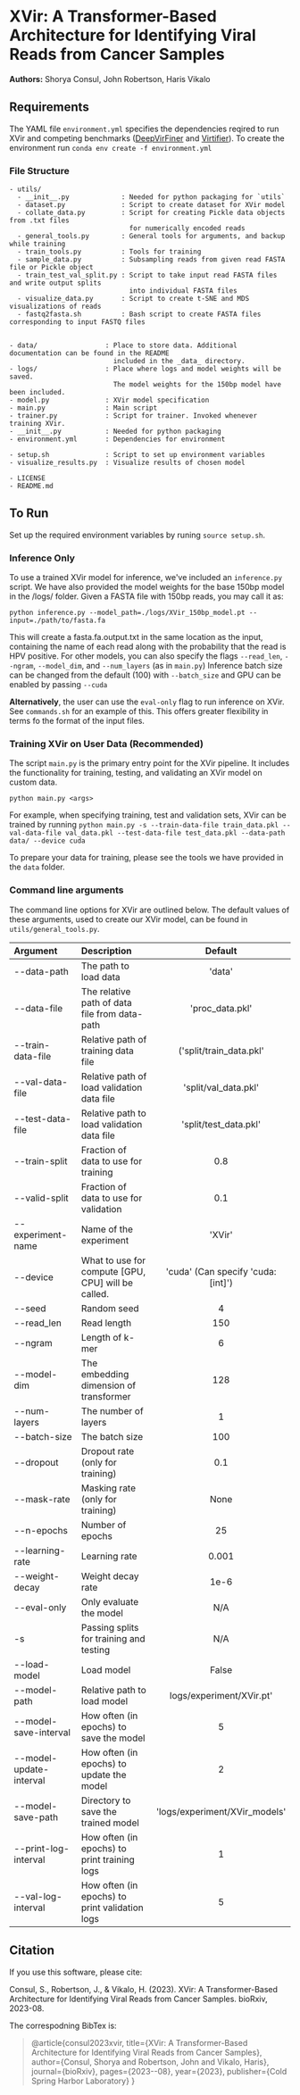# XVir: A Transformer-Based Architecture for Identifying Viral Reads from Cancer Samples
**Authors:** Shorya Consul, John Robertson, Haris Vikalo

## Requirements

The YAML file `environment.yml` specifies the dependencies reqired to run XVir and competing benchmarks ([DeepVirFiner](https://github.com/jessieren/DeepVirFinder) and [Virtifier](https://github.com/crazyinter/Seq2Vec)). To create the environment run `conda env create -f environment.yml`

### File Structure
```
- utils/
  - __init__.py             : Needed for python packaging for `utils`
  - dataset.py              : Script to create dataset for XVir model
  - collate_data.py         : Script for creating Pickle data objects from .txt files
                              for numerically encoded reads
  - general_tools.py        : General tools for arguments, and backup while training
  - train_tools.py          : Tools for training
  - sample_data.py          : Subsampling reads from given read FASTA file or Pickle object
  - train_test_val_split.py : Script to take input read FASTA files and write output splits
                              into individual FASTA files
  - visualize_data.py       : Script to create t-SNE and MDS visualizations of reads
  - fastq2fasta.sh          : Bash script to create FASTA files corresponding to input FASTQ files
  

- data/                 : Place to store data. Additional documentation can be found in the README
                          included in the _data_ directory.
- logs/                 : Place where logs and model weights will be saved. 
                          The model weights for the 150bp model have been included. 
- model.py              : XVir model specification
- main.py               : Main script
- trainer.py            : Script for trainer. Invoked whenever training XVir.
- __init__.py           : Needed for python packaging
- environment.yml       : Dependencies for environment

- setup.sh              : Script to set up environment variables
- visualize_results.py  : Visualize results of chosen model

- LICENSE
- README.md
```
## To Run

Set up the required environment variables by runing `source setup.sh`.

### Inference Only
To use a trained XVir model for inference, we've included an `inference.py` script.
We have also provided the model weights for the base 150bp model in the /logs/ folder. Given a FASTA file with 150bp reads, you may call it as:

`python inference.py --model_path=./logs/XVir_150bp_model.pt --input=./path/to/fasta.fa`

This will create a fasta.fa.output.txt in the same location as the input, containing the name of each read along with the probability that the read is HPV positive.
For other models, you can also specify the flags `--read_len`, `--ngram`, `--model_dim`, and `--num_layers` (as in `main.py`)
Inference batch size can be changed from the default (100) with `--batch_size` and GPU can be enabled by passing `--cuda`

**Alternatively**, the user can use the `eval-only` flag to run inference on XVir. See `commands.sh` for an example of this. This offers greater flexibility in terms fo the format of the input files.

### Training XVir on User Data (Recommended)
The script `main.py` is the primary entry point for the XVir pipeline. It includes the functionality for training, testing, and validating an XVir model on custom data.

`python main.py <args>`

For example, when specifying training, test and validation sets, XVir can be trained by running
`python main.py -s --train-data-file train_data.pkl --val-data-file val_data.pkl --test-data-file test_data.pkl --data-path data/ --device cuda`

To prepare your data for training, please see the tools we have provided in the `data` folder.

### Command line arguments
The command line options for XVir are outlined below. The default values of these arguments, used to create our XVir model, can be found in `utils/general_tools.py`.

| Argument    | Description | Default | 
| :---        |    :---------   |           :---: |
|   --data-path    |   The path to load data | 'data' |
|  --data-file  |     The relative path of data file from data-path |  'proc_data.pkl' |
|  --train-data-file   |  Relative path of training data file | ('split/train_data.pkl' |
|  --val-data-file       |    Relative path of load validation data file  | 'split/val_data.pkl' |
|  --test-data-file     |    Relative path to load validation data file   | 'split/test_data.pkl' |
|  --train-split  |  Fraction of data to use for training | 0.8  |
|--valid-split | Fraction of data to use for validation  | 0.1 |
|--experiment-name | Name of the experiment  | 'XVir' |
|--device |     What to use for compute [GPU, CPU] will be called. | 'cuda' (Can specify 'cuda:[int]')|
|--seed |    Random seed              | 4 |
|--read_len |     Read length             | 150 |
|--ngram |      Length of k-mer          | 6  |
|--model-dim |    The embedding dimension of transformer | 128 |
|--num-layers |     The number of layers  | 1 |
|--batch-size |    The batch size | 100 |
|--dropout |     Dropout rate (only for training)  | 0.1 |
|--mask-rate |     Masking rate (only for training) | None |
|--n-epochs |     Number of epochs             | 25 |
|--learning-rate | Learning rate  | 0.001 |
|--weight-decay |Weight decay rate  | 1e-6 |
|--eval-only |     Only evaluate the model    |   N/A     |
|-s |     Passing splits for training and testing    |     N/A    |
|--load-model |     Load model | False |
|--model-path |     Relative path to load model             | logs/experiment/XVir.pt' |
|--model-save-interval |     How often (in epochs) to save the model             | 5|
|--model-update-interval |     How often (in epochs) to update the model             | 2 |
|--model-save-path |     Directory to save the trained model             | 'logs/experiment/XVir_models'  |
|--print-log-interval |     How often (in epochs) to print training logs  |1 |
|--val-log-interval |    How often (in epochs) to print validation logs | 5 |

## Citation
If you use this software, please cite:

Consul, S., Robertson, J., & Vikalo, H. (2023). XVir: A Transformer-Based Architecture for Identifying Viral Reads from Cancer Samples. bioRxiv, 2023-08.

The correspodning BibTex is:
>@article{consul2023xvir,
  title={XVir: A Transformer-Based Architecture for Identifying Viral Reads from Cancer Samples},
  author={Consul, Shorya and Robertson, John and Vikalo, Haris},
  journal={bioRxiv},
  pages={2023--08},
  year={2023},
  publisher={Cold Spring Harbor Laboratory}
}

